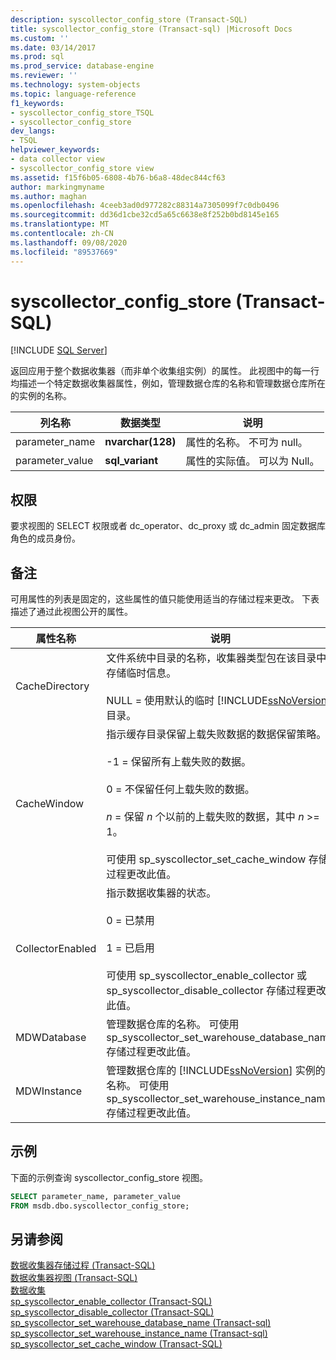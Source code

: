 ```yaml
---
description: syscollector_config_store (Transact-SQL)
title: syscollector_config_store (Transact-sql) |Microsoft Docs
ms.custom: ''
ms.date: 03/14/2017
ms.prod: sql
ms.prod_service: database-engine
ms.reviewer: ''
ms.technology: system-objects
ms.topic: language-reference
f1_keywords:
- syscollector_config_store_TSQL
- syscollector_config_store
dev_langs:
- TSQL
helpviewer_keywords:
- data collector view
- syscollector_config_store view
ms.assetid: f15f6b05-6808-4b76-b6a8-48dec844cf63
author: markingmyname
ms.author: maghan
ms.openlocfilehash: 4ceeb3ad0d977282c88314a7305099f7c0db0496
ms.sourcegitcommit: dd36d1cbe32cd5a65c6638e8f252b0bd8145e165
ms.translationtype: MT
ms.contentlocale: zh-CN
ms.lasthandoff: 09/08/2020
ms.locfileid: "89537669"
---
```

# <a name="syscollector_config_store-transact-sql"></a>syscollector_config_store (Transact-SQL)
[!INCLUDE [SQL Server](../../includes/applies-to-version/sqlserver.md)]

  返回应用于整个数据收集器（而非单个收集组实例）的属性。 此视图中的每一行均描述一个特定数据收集器属性，例如，管理数据仓库的名称和管理数据仓库所在的实例的名称。  
  
|列名称|数据类型|说明|  
|-----------------|---------------|-----------------|  
|parameter_name|**nvarchar(128)**|属性的名称。 不可为 null。|  
|parameter_value|**sql_variant**|属性的实际值。 可以为 Null。|  
  
## <a name="permissions"></a>权限  
 要求视图的 SELECT 权限或者 dc_operator、dc_proxy 或 dc_admin 固定数据库角色的成员身份。  
  
## <a name="remarks"></a>备注  
 可用属性的列表是固定的，这些属性的值只能使用适当的存储过程来更改。 下表描述了通过此视图公开的属性。  
  
|属性名称|说明|  
|-------------------|-----------------|  
|CacheDirectory|文件系统中目录的名称，收集器类型包在该目录中存储临时信息。<br /><br /> NULL = 使用默认的临时 [!INCLUDE[ssNoVersion](../../includes/ssnoversion-md.md)] 目录。|  
|CacheWindow|指示缓存目录保留上载失败数据的数据保留策略。<br /><br /> -1 = 保留所有上载失败的数据。<br /><br /> 0 = 不保留任何上载失败的数据。<br /><br /> *n* = 保留 *n* 个以前的上载失败的数据，其中 *n* >= 1。<br /><br /> 可使用 sp_syscollector_set_cache_window 存储过程更改此值。|  
|CollectorEnabled|指示数据收集器的状态。<br /><br /> 0 = 已禁用<br /><br /> 1 = 已启用<br /><br /> 可使用 sp_syscollector_enable_collector 或 sp_syscollector_disable_collector 存储过程更改此值。|  
|MDWDatabase|管理数据仓库的名称。 可使用 sp_syscollector_set_warehouse_database_name 存储过程更改此值。|  
|MDWInstance|管理数据仓库的 [!INCLUDE[ssNoVersion](../../includes/ssnoversion-md.md)] 实例的名称。 可使用 sp_syscollector_set_warehouse_instance_name 存储过程更改此值。|  
  
## <a name="examples"></a>示例  
 下面的示例查询 syscollector_config_store 视图。  
  
```sql  
SELECT parameter_name, parameter_value  
FROM msdb.dbo.syscollector_config_store;  
```  
  
## <a name="see-also"></a>另请参阅  
 [数据收集器存储过程 (Transact-SQL)](../../relational-databases/system-stored-procedures/data-collector-stored-procedures-transact-sql.md)   
 [数据收集器视图 (Transact-SQL)](../../relational-databases/system-catalog-views/data-collector-views-transact-sql.md)   
 [数据收集](../../relational-databases/data-collection/data-collection.md)   
 [sp_syscollector_enable_collector (Transact-SQL)](../../relational-databases/system-stored-procedures/sp-syscollector-enable-collector-transact-sql.md)   
 [sp_syscollector_disable_collector (Transact-SQL)](../../relational-databases/system-stored-procedures/sp-syscollector-disable-collector-transact-sql.md)   
 [sp_syscollector_set_warehouse_database_name &#40;Transact-sql&#41;](../../relational-databases/system-stored-procedures/sp-syscollector-set-warehouse-database-name-transact-sql.md)   
 [sp_syscollector_set_warehouse_instance_name &#40;Transact-sql&#41;](../../relational-databases/system-stored-procedures/sp-syscollector-set-warehouse-instance-name-transact-sql.md)   
 [sp_syscollector_set_cache_window (Transact-SQL)](../../relational-databases/system-stored-procedures/sp-syscollector-set-cache-window-transact-sql.md)  
  
  
